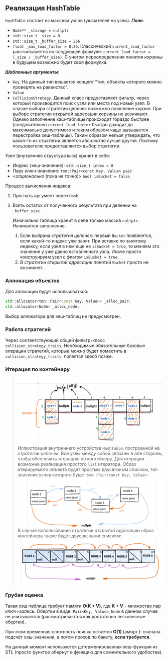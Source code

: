 ## Реализация HashTable
`HashTable` состоит из массива узлов (указателей на узлы). 
___Поля___:
- `Node** _storage = nullptr`
- `std::size_t _size = 0`
- `std::size_t _buffer_size = 256`
- `float _max_load_factor = 0.25`. Классический `current_load_factor` рассчитывается по следующей формуле: `current_load_factor = (_size / _buffer_size)`. С учетом переопределения понятия _корзины_ в будущем возможно будет своя формулка.

___Шаблонные аргументы___:
- `Key`. На данный тип вешается концепт "тип, объекты которого можно проверять на равенство".
- `Value`
- `CollisionStrategy`. Данный класс предоставляет фильтр, через который производится поиск узла или места под новый узел. В случае выбора стратегии цепочек возможно появление корзин. При выборе стратегии открытой адресации корзины не возникают. Однако заполнение хэш-таблицы происходит гораздо быстрее (следовательно `current_load_factor` быстро доходит до максимально допустимого и таким образом чаще вызывается перестройка хеш-таблицы). Таким образом нельзя утверждать, что какая-то из стратегии является абсолютно лучше другой. Поэтому пользователю предоставляется выбор стратегии.

Узел (внутренняя структура `Node`) хранит в себе:
- Индекс (хеш-значение): `std::size_t index = 0`
- Пару ключ-значение: `tmn::Pair<const Key, Value> pair`
- <_опционально_ (пока не точно)> `bool isBucket = false`

Процесс вычисления индекса:
1) Прогнать аргумент через `Hash` 
2) Взять остаток от полученного результата при делении на `_buffer_size` 

	Изначально таблица хранит в себе только массив `nullptr`. Начинается заполнение. 
	1) Если выбрана _стратегия цепочек_: первый `Bucket` появляется, если какой-то индекс уже занят. При вставке по занятому индексу, если узел в нем еще не `isBucket = true`, то меняем это значение у уже давно вставленного узла. Иначе просто конструируем узел с флагом `isBucket = true`.
	2) В _стратегии открытой адресации_ понятий `Bucket` просто не возникнет. 

### Аллокация объектов
Для аллокации будут использоваться:
```cpp
std::allocator<tmn::Pair<const Key, Value>> _alloc_pair;
std::allocator<Node> _alloc_node;
```
Выбор аллокатора для хеш-таблиц не предусмотрен.

### Работа стратегий
Через соответствующий общий фильтр-класс `collision_strategy_traits`. Необходимые обязательные базовые операции стратегий, которые можно будет поместить в `collision_strategy_traits`, появятся здесб позже.

### Итерация по контейнеру
>![StrategyChains](../../img/L3%20StrategyChains.png)
>Иллюстрация внутреннего устройства `HashTable`, построенной на _стратегии цепочек_. Все узлы между собой связаны в обе стороны, чтобы обеспечить итерацию по контейнеру. Для итерации возможна реализация простого `list` итератора. Образ итерируемого объекта будет простым двусвязным списком, тип значения узлов которого будет `tmn::Pair<const Key, Value>`: ![DoubleLinkedList](../../img/L3%20DoubleLinkedList.png)
>В случае использования стратегии _открытой адресации_ образ контейнера также будет двусвязными списком:
>![StrategyOA](../../img/L3%20StrategyOA.png)

### Грубая оценка
Такая хэш-таблица требует памяти __O(K + V)__, где __K + V__ - множество пар _ключ+запись_. Обертки в виде: `Pair<Key, Value>`, `Node` в данном случае не учитываются (рассматриваются как достаточно легковесные обертки).

При этом временная сложность поиска остается __О(1)__ (аморт.): сначала подсчёт хэш-значения, а потом проход по бакету, __если требуется__.

На данный момент используется детерменированная хеш-функция из STL (просто функтор обернут в функцию для сомнительного удобоства).

